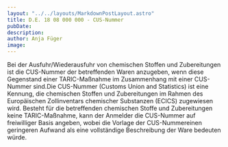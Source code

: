```yaml
---
layout: "../../layouts/MarkdownPostLayout.astro"
title: D.E. 18 08 000 000 - CUS-Nummer
pubDate: 
description: 
author: Anja Füger
image: 
---
```


Bei der Ausfuhr/Wiederausfuhr von chemischen Stoffen und Zubereitungen ist die CUS-Nummer der betreffenden Waren anzugeben, wenn diese Gegenstand einer TARIC-Maßnahme im Zusammenhang mit einer CUS-Nummer sind.Die CUS-Nummer (Customs Union and Statistics) ist eine Kennung, die chemischen Stoffen und Zubereitungen im Rahmen des Europäischen Zollinventars chemischer Substanzen (ECICS) zugewiesen wird. Besteht für die betreffenden chemischen Stoffe und Zubereitungen keine TARIC-Maßnahme, kann der Anmelder die CUS-Nummer auf freiwilliger Basis angeben, wobei die Vorlage der CUS-Nummereinen geringeren Aufwand als eine vollständige Beschreibung der Ware bedeuten würde.